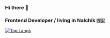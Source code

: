### Hi there 👋

### Frontend Developer / living in Nalchik :ru: 

<!-- [![Github stats](https://github-readme-stats.vercel.app/api?username=daulet070&show_icons=true&theme=radical)](https://github.com/daulet070) -->

[![Top Langs](https://github-readme-stats.vercel.app/api/top-langs/?username=daulet070&show_icons=true&theme=radical)](https://github.com/daulet070)
